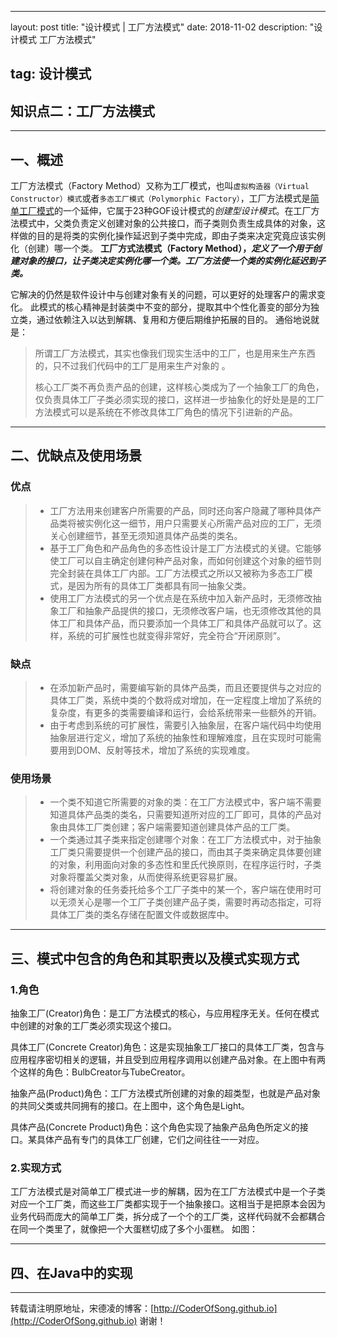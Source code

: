 ---
layout: post
title: "设计模式 | 工厂方法模式"
date: 2018-11-02 
description: "设计模式 工厂方法模式"

## tag: 设计模式 

## 知识点二：工厂方法模式

------

## 一、概述

工厂方法模式（Factory Method）又称为工厂模式，也叫`虚拟构造器（Virtual Constructor）模式`或者`多态工厂模式（Polymorphic Factory）`，工厂方法模式是[简单工厂模式](https://coderofsong.github.io/2018/11/%E8%AE%BE%E8%AE%A1%E6%A8%A1%E5%BC%8F%E4%B9%8B%E7%AE%80%E5%8D%95%E5%B7%A5%E5%8E%82%E6%A8%A1%E5%BC%8F/)的一个延伸，它属于23种GOF设计模式的*创建型设计模式*。在工厂方法模式中，父类负责定义创建对象的公共接口，而子类则负责生成具体的对象，这样做的目的是将类的实例化操作延迟到子类中完成，即由子类来决定究竟应该实例化（创建）哪一个类。 **工厂方式法模式（Factory Method），*定义了一个用于创建对象的接口，让子类决定实例化哪一个类。工厂方法使一个类的实例化延迟到子类。***

它解决的仍然是软件设计中与创建对象有关的问题，可以更好的处理客户的需求变化。 此模式的核心精神是封装类中不变的部分，提取其中个性化善变的部分为独立类，通过依赖注入以达到解耦、复用和方便后期维护拓展的目的。 通俗地说就是：

> 所谓工厂方法模式，其实也像我们现实生活中的工厂，也是用来生产东西的，只不过我们代码中的工厂是用来生产对象的 。
>
> 核心工厂类不再负责产品的创建，这样核心类成为了一个抽象工厂的角色，仅负责具体工厂子类必须实现的接口，这样进一步抽象化的好处是是的工厂方法模式可以是系统在不修改具体工厂角色的情况下引进新的产品。

----------------------

## 二、优缺点及使用场景

### 优点

> - 工厂方法用来创建客户所需要的产品，同时还向客户隐藏了哪种具体产品类将被实例化这一细节，用户只需要关心所需产品对应的工厂，无须关心创建细节，甚至无须知道具体产品类的类名。
> - 基于工厂角色和产品角色的多态性设计是工厂方法模式的关键。它能够使工厂可以自主确定创建何种产品对象，而如何创建这个对象的细节则完全封装在具体工厂内部。工厂方法模式之所以又被称为多态工厂模式，是因为所有的具体工厂类都具有同一抽象父类。
> - 使用工厂方法模式的另一个优点是在系统中加入新产品时，无须修改抽象工厂和抽象产品提供的接口，无须修改客户端，也无须修改其他的具体工厂和具体产品，而只要添加一个具体工厂和具体产品就可以了。这样，系统的可扩展性也就变得非常好，完全符合“开闭原则”。 

### 缺点

> - 在添加新产品时，需要编写新的具体产品类，而且还要提供与之对应的具体工厂类，系统中类的个数将成对增加，在一定程度上增加了系统的复杂度，有更多的类需要编译和运行，会给系统带来一些额外的开销。
> - 由于考虑到系统的可扩展性，需要引入抽象层，在客户端代码中均使用抽象层进行定义，增加了系统的抽象性和理解难度，且在实现时可能需要用到DOM、反射等技术，增加了系统的实现难度。 

### 使用场景

> - 一个类不知道它所需要的对象的类：在工厂方法模式中，客户端不需要知道具体产品类的类名，只需要知道所对应的工厂即可，具体的产品对象由具体工厂类创建；客户端需要知道创建具体产品的工厂类。
> - 一个类通过其子类来指定创建哪个对象：在工厂方法模式中，对于抽象工厂类只需要提供一个创建产品的接口，而由其子类来确定具体要创建的对象，利用面向对象的多态性和里氏代换原则，在程序运行时，子类对象将覆盖父类对象，从而使得系统更容易扩展。 
> - 将创建对象的任务委托给多个工厂子类中的某一个，客户端在使用时可以无须关心是哪一个工厂子类创建产品子类，需要时再动态指定，可将具体工厂类的类名存储在配置文件或数据库中。 

----------------

## 三、模式中包含的角色和其职责以及模式实现方式

### 1.角色

抽象工厂(Creator)角色：是工厂方法模式的核心，与应用程序无关。任何在模式中创建的对象的工厂类必须实现这个接口。

具体工厂(Concrete Creator)角色：这是实现抽象工厂接口的具体工厂类，包含与应用程序密切相关的逻辑，并且受到应用程序调用以创建产品对象。在上图中有两个这样的角色：BulbCreator与TubeCreator。

抽象产品(Product)角色：工厂方法模式所创建的对象的超类型，也就是产品对象的共同父类或共同拥有的接口。在上图中，这个角色是Light。

具体产品(Concrete Product)角色：这个角色实现了抽象产品角色所定义的接口。某具体产品有专门的具体工厂创建，它们之间往往一一对应。

### 2.实现方式

工厂方法模式是对简单工厂模式进一步的解耦，因为在工厂方法模式中是一个子类对应一个工厂类，而这些工厂类都实现于一个抽象接口。这相当于是把原本会因为业务代码而庞大的简单工厂类，拆分成了一个个的工厂类，这样代码就不会都耦合在同一个类里了，就像把一个大蛋糕切成了多个小蛋糕。 如图：





-----------------

## 四、在Java中的实现















------

转载请注明原地址，宋德凌的博客：[http://CoderOfSong.github.io](http://CoderOfSong.github.io) 谢谢！